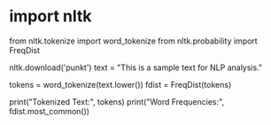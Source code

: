 # import nltk
from nltk.tokenize import word_tokenize
from nltk.probability import FreqDist

nltk.download('punkt')
text = "This is a sample text for NLP analysis."

tokens = word_tokenize(text.lower())
fdist = FreqDist(tokens)

print("Tokenized Text:", tokens)
print("Word Frequencies:", fdist.most_common())
